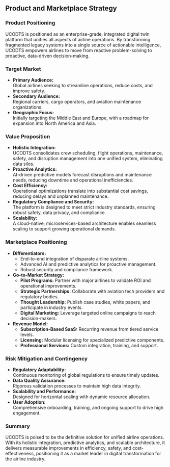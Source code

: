 ## Product and Marketplace Strategy

### Product Positioning
UCODTS is positioned as an enterprise-grade, integrated digital twin platform that unifies all aspects of airline operations. By transforming fragmented legacy systems into a single source of actionable intelligence, UCODTS empowers airlines to move from reactive problem-solving to proactive, data-driven decision-making.

### Target Market
- **Primary Audience:**  
  Global airlines seeking to streamline operations, reduce costs, and improve safety.
- **Secondary Audience:**  
  Regional carriers, cargo operators, and aviation maintenance organizations.
- **Geographic Focus:**  
  Initially targeting the Middle East and Europe, with a roadmap for expansion into North America and Asia.

### Value Proposition
- **Holistic Integration:**  
  UCODTS consolidates crew scheduling, flight operations, maintenance, safety, and disruption management into one unified system, eliminating data silos.
- **Proactive Analytics:**  
  AI-driven predictive models forecast disruptions and maintenance needs, reducing downtime and operational inefficiencies.
- **Cost Efficiency:**  
  Operational optimizations translate into substantial cost savings, reducing delays and unplanned maintenance.
- **Regulatory Compliance and Security:**  
  The platform is designed to meet strict industry standards, ensuring robust safety, data privacy, and compliance.
- **Scalability:**  
  A cloud-native, microservices-based architecture enables seamless scaling to support growing operational demands.

### Marketplace Positioning
- **Differentiators:**  
  - End-to-end integration of disparate airline systems.
  - Advanced AI and predictive analytics for proactive management.
  - Robust security and compliance framework.
- **Go-to-Market Strategy:**  
  - **Pilot Programs:** Partner with major airlines to validate ROI and operational improvements.
  - **Strategic Partnerships:** Collaborate with aviation tech providers and regulatory bodies.
  - **Thought Leadership:** Publish case studies, white papers, and participate in industry events.
  - **Digital Marketing:** Leverage targeted online campaigns to reach decision-makers.
- **Revenue Model:**  
  - **Subscription-Based SaaS:** Recurring revenue from tiered service levels.
  - **Licensing:** Modular licensing for specialized predictive components.
  - **Professional Services:** Custom integration, training, and support.

### Risk Mitigation and Contingency
- **Regulatory Adaptability:**  
  Continuous monitoring of global regulations to ensure timely updates.
- **Data Quality Assurance:**  
  Rigorous validation processes to maintain high data integrity.
- **Scalability and Performance:**  
  Designed for horizontal scaling with dynamic resource allocation.
- **User Adoption:**  
  Comprehensive onboarding, training, and ongoing support to drive high engagement.

### Summary
UCODTS is poised to be the definitive solution for unified airline operations. With its holistic integration, predictive analytics, and scalable architecture, it delivers measurable improvements in efficiency, safety, and cost-effectiveness, positioning it as a market leader in digital transformation for the airline industry.
